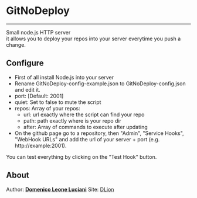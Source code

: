 # GitNoDeploy
--------------
Small node.js HTTP server   
it allows you to deploy your repos into your server everytime you push a change.

## Configure

* First of all install Node.js into your server
* Rename GitNoDeploy-config-example.json to GitNoDeploy-config.json and edit it.
* port: [Default: 2001]
* quiet: Set to false to mute the script
* repos: Array of your repos:
  * url: url exactly where the script can find your repo
  * path: path exactly where is your repo dir
  * after: Array of commands to execute after updating
* On the github page go to a repository, then "Admin", "Service Hooks", "WebHook URLs" and add the url of your server + port (e.g. http://example:2001).

You can test everything by clicking on the "Test Hook" button.

## About
Author: [**Domenico Leone Luciani**](https://github.com/DLion)
Site: [DLion](http://dlion.github.io)
